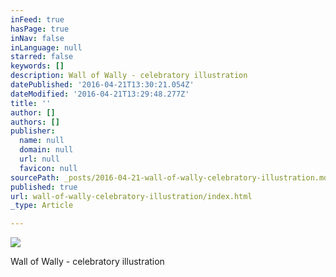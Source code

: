 ```yaml
---
inFeed: true
hasPage: true
inNav: false
inLanguage: null
starred: false
keywords: []
description: Wall of Wally - celebratory illustration
datePublished: '2016-04-21T13:30:21.054Z'
dateModified: '2016-04-21T13:29:48.277Z'
title: ''
author: []
authors: []
publisher:
  name: null
  domain: null
  url: null
  favicon: null
sourcePath: _posts/2016-04-21-wall-of-wally-celebratory-illustration.md
published: true
url: wall-of-wally-celebratory-illustration/index.html
_type: Article

---
```

![](https://the-grid-user-content.s3-us-west-2.amazonaws.com/7062c5a7-c7c3-4b85-b5e7-343c7cb90f16.jpg)

Wall of Wally - celebratory illustration